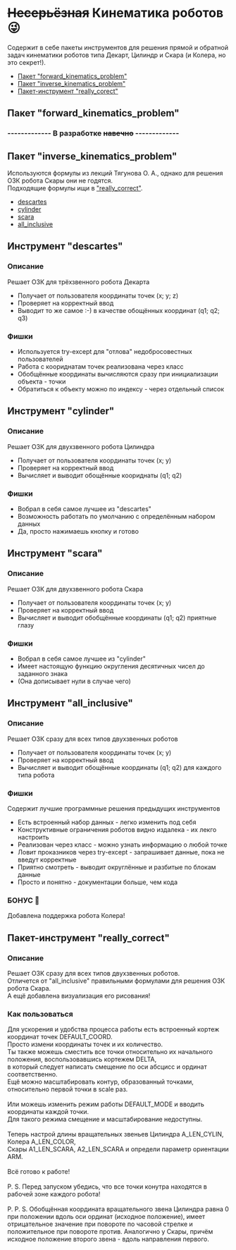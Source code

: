 # ~~Несерьёзная~~ Кинематика роботов :stuck_out_tongue_winking_eye:
Содержит в себе пакеты инструментов для решения прямой и обратной задач кинематики роботов типа Декарт, Цилиндр и Скара (и Колера, но это секрет!).
* [Пакет "forward_kinematics_problem"](#chapter-1)
* [Пакет "inverse_kinematics_problem"](#chapter-2)
* [Пакет-инструмент "really_corect"](#chapter-3)

<a id="chapter-1"></a>
## Пакет "forward_kinematics_problem"
### ------------- В разработке ~~навечно~~ -------------

<a id="chapter-2"></a>
## Пакет "inverse_kinematics_problem"
Используются формулы из лекций Тягунова О. А., однако для решения ОЗК робота Скары они не годятся.  
Подходящие формулы ищи в ["really_correct"](#chapter-3).
* [descartes](#chapter-1.1)
* [cylinder](#chapter-1.2)
* [scara](#chapter-1.3)
* [all_inclusive](#chapter-1.4)

<a id="chapter-1.1"></a>
## Инструмент "descartes"
### Описание
Решает ОЗК для трёхзвенного робота Декарта
- Получает от пользователя координаты точек (x; y; z) 
- Проверяет на корректный ввод
- Выводит то же самое :-) в качестве обощённых координат (q1; q2; q3)
### Фишки
- Используется try-except для "отлова" недобросовестных пользователей
- Работа с коориднатам точек реализована через класс
- Обобщённые координаты вычисляются сразу при инициализации объекта - точки
- Обратиться к объекту можно по индексу - через отдельный список

<a id="chapter-1.2"></a>
## Инструмент "cylinder"
### Описание
Решает ОЗК для двухзвенного робота Цилиндра
- Получает от пользователя координаты точек (x; y)
- Проверяет на корректный ввод
- Вычисляет и выводит обощённые коориднаты (q1; q2)
### Фишки
- Вобрал в себя самое лучшее из "descartes"
- Возможность работать по умолчанию с определённым набором данных
- Да, просто нажимаешь кнопку и готово

<a id="chapter-1.3"></a>
## Инструмент "scara"
### Описание
Решает ОЗК для двухзвенного робота Скара
- Получает от пользователя координаты точек (x; y)
- Проверяет на корректный ввод
- Вычисляет и выводит обобщённые координаты (q1; q2) приятные глазу
### Фишки
- Вобрал в себя самое лучшее из "cylinder"
- Имеет настоящую функцию округления десятичных чисел до заданного знака
- (Она дописывает нули в случае чего)

<a id="chapter-1.4"></a>
## Инструмент "all_inclusive"
### Описание
Решает ОЗК сразу для всех типов двухзвенных роботов
- Получает от пользователя координаты точек (x; y)
- Проверяет на корректный ввод
- Вычисляет и выводит обощённые координаты (q1; q2) для каждого типа робота
### Фишки
Содержит лучшие программные решения предыдущих инструментов
- Есть встроенный набор данных - легко изменить под себя
- Конструктивные ограничения роботов видно издалека - их лекго настроить
- Реализован через класс - можно узнать информацию о любой точке
- Ловит проказников через try-except - запрашивает данные, пока не введут корректные
- Приятно смотреть - выводит округлённые и разбитые по блокам данные
- Просто и понятно - документации больше, чем кода
### БОНУС 🎁
Добавлена поддержка робота Колера!

<a id="chapter-3"></a>
## Пакет-инструмент "really_correct"
### Описание
Решает ОЗК сразу для всех типов двухзвенных роботов.  
Отличется от "all_inclusive" правильными формулами для решения ОЗК робота Скара.  
А ещё добавлена визуализация его рисования!
### Как пользоваться
Для ускорения и удобства процесса работы есть встроенный кортеж координат точек DEFAULT_COORD.   
Просто измени координаты точек и их количество.    
Ты также можешь сместить все точки относительно их начального положения, воспользовавшись кортежем DELTA,  
в который следует написать смещение по оси абсцисс и ординат соответственно.  
Ещё можно масштабировать контур, образованный точками, относительно первой точки в scale раз.  
<br>
Или можешь изменить режим работы DEFAULT_MODE и вводить координаты каждой точки.  
Для такого режима смещение и масштабирование недоступны.  
<br>
Теперь настрой длины вращательных звеньев Цилиндра A_LEN_CYLIN, Колера A_LEN_COLOR,  
Скары A1_LEN_SCARA, A2_LEN_SCARA и определи параметр ориентации ARM.  
<br>
Всё готово к работе!  
<br>
P. S. Перед запуском убедись, что все точки конутра находятся в рабочей зоне каждого робота!  
<br>
P. P. S. Обобщённая координата вращательного звена Цилиндра равна 0 при положении вдоль оси ординат (исходное положение), имеет отрицательное значение при повороте по часовой стрелке и положительное при повороте против. Аналогично у Скары, причём исходное положение второго звена - вдоль направления первого.
